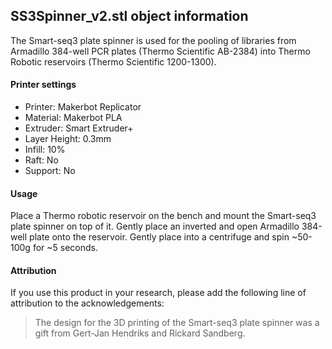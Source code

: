 ## SS3Spinner_v2.stl object information

The Smart-seq3 plate spinner is used for the pooling of libraries from Armadillo 384-well PCR plates (Thermo Scientific AB-2384) into Thermo Robotic reservoirs (Thermo Scientific 1200-1300).

#### Printer settings

- Printer: Makerbot Replicator
- Material: Makerbot PLA
- Extruder: Smart Extruder+
- Layer Height: 0.3mm
- Infill: 10%
- Raft: No
- Support: No

#### Usage

Place a Thermo robotic reservoir on the bench and mount the Smart-seq3 plate spinner on top of it. Gently place an inverted and open Armadillo 384-well plate onto the reservoir.
Gently place into a centrifuge and spin ~50-100g for ~5 seconds.

#### Attribution

If you use this product in your research, please add the following line of attribution to the acknowledgements:

> The design for the 3D printing of the Smart-seq3 plate spinner was a gift from Gert-Jan Hendriks and Rickard Sandberg.
